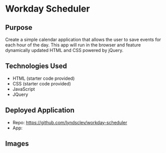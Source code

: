 # Workday Scheduler

## Purpose 
Create a simple calendar application that allows the user to save events for each hour of the day. This app will run in the browser and feature dynamically updated HTML and CSS powered by jQuery.

## Technologies Used 
* HTML (starter code provided)
* CSS (starter code provided)
* JavaScript
* JQuery

## Deployed Application 
* Repo: https://github.com/lyndsclev/workday-scheduler
* App: 

## Images